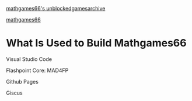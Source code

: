 [mathgames66's unblockedgamesarchive](https://github.com/mathgames66/mathgames66.github.io/tree/main/unblockedgamesarchive)

[mathgames66](https://mathgames66.github.io)


# What Is Used to Build Mathgames66

Visual Studio Code

Flashpoint Core: MAD4FP

Github Pages

Giscus

